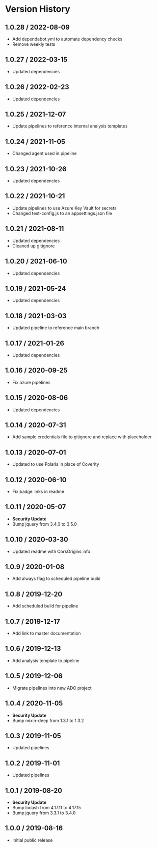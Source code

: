 # Version History

## 1.0.28 / 2022-08-09

- Add dependabot.yml to automate dependency checks
- Remove weekly tests

## 1.0.27 / 2022-03-15

- Updated dependencies

## 1.0.26 / 2022-02-23

- Updated dependencies

## 1.0.25 / 2021-12-07

- Update pipelines to reference internal analysis templates

## 1.0.24 / 2021-11-05

- Changed agent used in pipeline

## 1.0.23 / 2021-10-26

- Updated dependencies

## 1.0.22 / 2021-10-21

- Update pipelines to use Azure Key Vault for secrets
- Changed test-config.js to an appsettings.json file

## 1.0.21 / 2021-08-11

- Updated dependencies
- Cleaned up gitignore

## 1.0.20 / 2021-06-10

- Updated dependencies

## 1.0.19 / 2021-05-24

- Updated dependencies

## 1.0.18 / 2021-03-03

- Updated pipeline to reference main branch

## 1.0.17 / 2021-01-26

- Updated dependencies

## 1.0.16 / 2020-09-25

- Fix azure pipelines

## 1.0.15 / 2020-08-06

- Updated dependencies

## 1.0.14 / 2020-07-31

- Add sample credentials file to gitignore and replace with placeholder

## 1.0.13 / 2020-07-01

- Updated to use Polaris in place of Coverity

## 1.0.12 / 2020-06-10

- Fix badge links in readme

## 1.0.11 / 2020-05-07

- **Security Update**
- Bump jquery from 3.4.0 to 3.5.0

## 1.0.10 / 2020-03-30

- Updated readme with CorsOrigins info

## 1.0.9 / 2020-01-08

- Add always flag to scheduled pipeline build

## 1.0.8 / 2019-12-20

- Add scheduled build for pipeline

## 1.0.7 / 2019-12-17

- Add link to master documentation

## 1.0.6 / 2019-12-13

- Add analysis template to pipeline

## 1.0.5 / 2019-12-06

- Migrate pipelines into new ADO project

## 1.0.4 / 2020-11-05

- **Security Update**
- Bump mixin-deep from 1.3.1 to 1.3.2

## 1.0.3 / 2019-11-05

- Updated pipelines

## 1.0.2 / 2019-11-01

- Updated pipelines

## 1.0.1 / 2019-08-20

- **Security Update**
- Bump lodash from 4.17.11 to 4.17.15
- Bump jquery from 3.3.1 to 3.4.0

## 1.0.0 / 2019-08-16

- Initial public release
